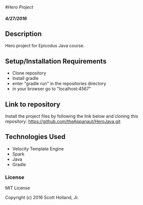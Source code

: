 #_Hero Project_

#### _4/27/2016_

## Description
Hero project for Epicodus Java course. 

## Setup/Installation Requirements
* Clone repository
* Install gradle
* enter "gradle run" in the repositories directory
* in your browser go to "localhost:4567"

## Link to repository

Install the project files by following the link below and cloning this repository:
https://github.com/theAppanaut/HeroJava.git

## Technologies Used
* Velocity Template Engine
* Spark
* Java
* Gradle

### License

MIT License

Copyright (c) 2016 Scott Holland, Jr.

